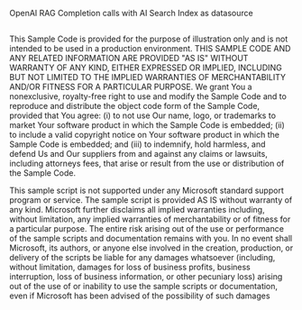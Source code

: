 OpenAI RAG Completion calls with AI Search Index as datasource

##

 This Sample Code is provided for the purpose of illustration only and is not intended to be used
 in a production environment. THIS SAMPLE CODE AND ANY RELATED INFORMATION ARE PROVIDED "AS IS"
 WITHOUT WARRANTY OF ANY KIND, EITHER EXPRESSED OR IMPLIED, INCLUDING BUT NOT LIMITED TO THE IMPLIED
 WARRANTIES OF MERCHANTABILITY AND/OR FITNESS FOR A PARTICULAR PURPOSE. We grant You a nonexclusive,
 royalty-free right to use and modify the Sample Code and to reproduce and distribute the object code
 form of the Sample Code, provided that You agree: (i) to not use Our name, logo, or trademarks to
 market Your software product in which the Sample Code is embedded; (ii) to include a valid copyright
 notice on Your software product in which the Sample Code is embedded; and (iii) to indemnify, hold
 harmless, and defend Us and Our suppliers from and against any claims or lawsuits, including attorneys
 fees, that arise or result from the use or distribution of the Sample Code.
 
 This sample script is not supported under any Microsoft standard support program or service.
 The sample script is provided AS IS without warranty of any kind. Microsoft further disclaims
 all implied warranties including, without limitation, any implied warranties of merchantability
 or of fitness for a particular purpose. The entire risk arising out of the use or performance of
 the sample scripts and documentation remains with you. In no event shall Microsoft, its authors,
 or anyone else involved in the creation, production, or delivery of the scripts be liable for any
 damages whatsoever (including, without limitation, damages for loss of business profits, business
 interruption, loss of business information, or other pecuniary loss) arising out of the use of or
 inability to use the sample scripts or documentation, even if Microsoft has been advised of the
 possibility of such damages
